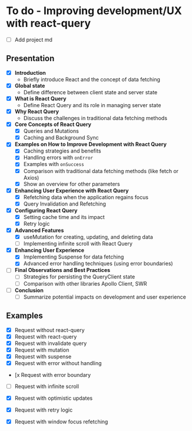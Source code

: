 # To do - Improving development/UX with react-query

- [ ] Add project md

## Presentation

- [x] **Introduction**
    - Briefly introduce React and the concept of data fetching
- [x] **Global state**
    - Define difference between client state and server state
- [x] **What is React Query**
    - Define React Query and its role in managing server state
- [x] **Why React Query**
    - Discuss the challenges in traditional data fetching methods
- [x] **Core Concepts of React Query**
    - [x] Queries and Mutations
    - [x] Caching and Background Sync
- [x] **Examples on How to Improve Development with React Query**
    - [x] Caching strategies and benefits
    - [x] Handling errors with `onError`
    - [x] Examples with `onSuccess`
    - [x] Comparison with traditional data fetching methods (like fetch or Axios)
    - [x] Show an overview for other parameters
- [x] **Enhancing User Experience with React Query**
    - [x] Refetching data when the application regains focus
    - [x] Query Invalidation and Refetching
- [x] **Configuring React Query**
    - [x] Setting cache time and its impact
    - [x] Retry logic
- [x] **Advanced Features**
    - [x] useMutation for creating, updating, and deleting data
    - [ ] Implementing infinite scroll with React Query
- [x] **Enhancing User Experience**
    - [x] Implementing Suspense for data fetching
    - [x] Advanced error handling techniques (using error boundaries)
- [ ] **Final Observations and Best Practices**
    - [ ] Strategies for persisting the QueryClient state
    - [ ] Comparison with other libraries Apollo Client, SWR
- [ ] **Conclusion**
    - [ ] Summarize potential impacts on development and user experience

## Examples

- [x] Request without react-query
- [x] Request with react-query
- [x] Request with invalidate query
- [x] Request with mutation
- [x] Request with suspense
- [x] Request with error without handling
- [x Request with error boundary
- [ ] Request with infinite scroll
- [x] Request with optimistic updates
- [x] Request with retry logic
- [x] Request with window focus refetching




